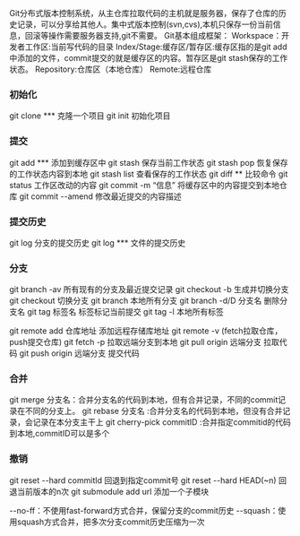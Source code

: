 Git分布式版本控制系统，从主仓库拉取代码的主机就是服务器，保存了仓库的历史记录，可以分享给其他人。集中式版本控制(svn,cvs),本机只保存一份当前信息，回滚等操作需要服务器支持,git不需要。
Git基本组成框架：
	Workspace：开发者工作区:当前写代码的目录
	Index/Stage:缓存区/暂存区:缓存区指的是git add中添加的文件，commit提交的就是缓存区的内容。暂存区是git stash保存的工作状态。
	Repository:仓库区（本地仓库）
	Remote:远程仓库
	

### 初始化
git clone ***  克隆一个项目
git init  初始化项目
### 提交
git add   *** 添加到缓存区中
git stash  保存当前工作状态
git stash pop 恢复保存的工作状态内容到本地
git stash list 查看保存的工作状态
git diff ** 比较命令
git status  工作区改动的内容
git commit -m  “信息” 将缓存区中的内容提交到本地仓库
git commit --amend 修改最近提交的内容描述
### 提交历史
git log   分支的提交历史
git log ***  文件的提交历史 
### 分支
git branch -av  所有现有的分支及最近提交记录
git checkout -b 生成并切换分支
git checkout 切换分支
git branch  本地所有分支
git branch -d/D 分支名  删除分支名
git tag 标签名 标签标记当前提交
git tag -l  本地所有标签

git remote add 仓库地址 添加远程存储库地址
git remote -v (fetch拉取仓库，push提交仓库)
git fetch -p  拉取远端分支到本地
git pull origin 远端分支  拉取代码
git push origin 远端分支  提交代码
### 合并 
git merge 分支名：合并分支名的代码到本地，但有合并记录，不同的commit记录在不同的分支上。
git rebase 分支名 :合并分支名的代码到本地，但没有合并记录，会记录在本分支主干上
git cherry-pick commitID :合并指定commitid的代码到本地,commitID可以是多个
### 撤销
git reset --hard commitId  回退到指定commit号
git reset --hard HEAD(~n) 回退当前版本的n次
git submodule add  url 添加一个子模块

--no-ff：不使用fast-forward方式合并，保留分支的commit历史
--squash：使用squash方式合并，把多次分支commit历史压缩为一次